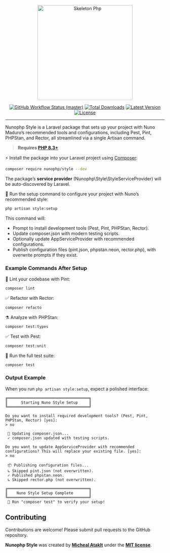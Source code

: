 <p align="center">
    <img src="https://raw.githubusercontent.com/nunomaduro/skeleton-php/master/docs/example.png" height="300" alt="Skeleton Php">
    <p align="center">
        <a href="https://github.com/nunophp/style/actions"><img alt="GitHub Workflow Status (master)" src="https://github.com/nunophp/style/actions/workflows/tests.yml/badge.svg"></a>
        <a href="https://packagist.org/packages/nunophp/style"><img alt="Total Downloads" src="https://img.shields.io/packagist/dt/nunophp/style"></a>
        <a href="https://packagist.org/packages/nunophp/style"><img alt="Latest Version" src="https://img.shields.io/packagist/v/nunophp/style"></a>
        <a href="https://packagist.org/packages/nunophp/style"><img alt="License" src="https://img.shields.io/packagist/l/nunophp/style"></a>
    </p>
</p>

------
Nunophp Style is a Laravel package that sets up your project with Nuno Maduro’s recommended tools and configurations, including Pest, Pint, PHPStan, and Rector, all streamlined via a single Artisan command.

> **Requires [PHP 8.3+](https://php.net/releases/)**

⚡️ Install the package into your Laravel project using [Composer](https://getcomposer.org):

```bash
composer require nunophp/style --dev
```

The package’s **service provider** (Nunophp\Style\StyleServiceProvider) will be auto-discovered by Laravel.

🚀 Run the setup command to configure your project with Nuno’s recommended style:

```bash
php artisan style:setup
```

This command will:

- Prompt to install development tools (Pest, Pint, PHPStan, Rector).
- Update composer.json with modern testing scripts.
- Optionally update AppServiceProvider with recommended configurations.
- Publish configuration files (pint.json, phpstan.neon, rector.php), with overwrite prompts if they exist.

### Example Commands After Setup

🧹 Lint your codebase with Pint:

```bash
composer lint
```

✅ Refactor with Rector:

```bash
composer refacto
```

⚗️ Analyze with PHPStan:

```bash
composer test:types
```

✅ Test with Pest:

```bash
composer test:unit
```

🚀 Run the full test suite:

```bash
composer test
```

### Output Example

When you run `php artisan style:setup`, expect a polished interface:

```
╔════════════════════════════════════╗
║      Starting Nuno Style Setup     ║
╚════════════════════════════════════╝

Do you want to install required development tools? (Pest, Pint, PHPStan, Rector) [yes]:
> no

 📝 Updating composer.json...
 ✓ composer.json updated with testing scripts.

Do you want to update AppServiceProvider with recommended configurations? This will replace your existing file. [yes]:
> no

 📦 Publishing configuration files...
 ↳ Skipped pint.json (not overwritten).
 ✓ Published phpstan.neon.
 ↳ Skipped rector.php (not overwritten).

╔════════════════════════════════════╗
║    Nuno Style Setup Complete       ║
╚════════════════════════════════════╝
 🎉 Run "composer test" to verify your setup!
```

## Contributing
Contributions are welcome! Please submit pull requests to the GitHub repository.

**Nunophp Style** was created by **[Micheal Ataklt](https://www.linkedin.com/in/matakltm-code)** under the **[MIT license](https://opensource.org/licenses/MIT)**.
